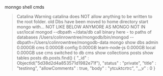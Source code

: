  monngo shell cmds

> Catalina Warning
> catalina does NOT allow anything to be written to the root folder.
> old Dbs have been moved to home directory
> start mongo with...
> NOT LIKE BELOW ANYMORE AS MONGO NOT IN usr/local
mongod --dbpath ~/data/db
> call binary here - to paths of databases
/Users/colinrowntree/mongodb/bin/mongod --dbpath=/Users/colinrowntree/mongodb-data
> mongo
> show dbs
admin          0.000GB
cms            0.000GB
config         0.000GB
learn-node-js  0.000GB
local          0.000GB
> use cms
switched to db cms
> show collections
posts
> show tables
posts
>db.posts.find()
{ "_id" : ObjectId("5d38d2d4a853571d1982e71f"), "status" : "private", "title" : "testinng", "allowComments" : true, "body" : "ytcuktcrtrc", "__v" : 0 }